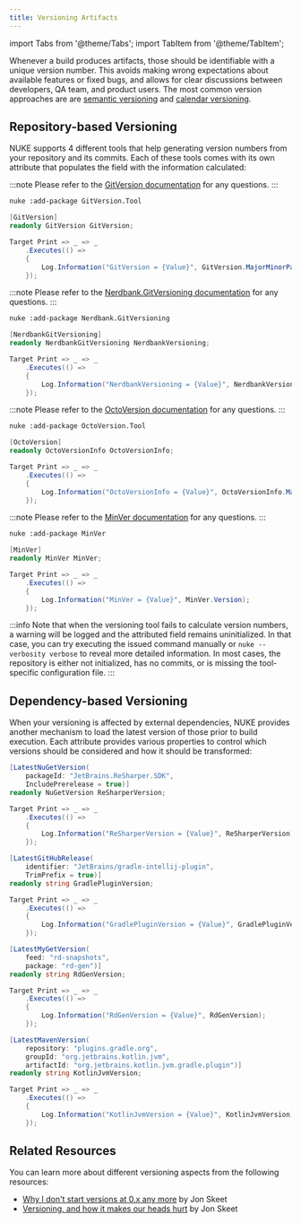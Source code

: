 ```yaml
---
title: Versioning Artifacts
---
```


import Tabs from '@theme/Tabs';
import TabItem from '@theme/TabItem';

Whenever a build produces artifacts, those should be identifiable with a unique version number. This avoids making wrong expectations about available features or fixed bugs, and allows for clear discussions between developers, QA team, and product users. The most common version approaches are are [semantic versioning](https://semver.org/) and [calendar versioning](https://calver.org/).

## Repository-based Versioning

NUKE supports 4 different tools that help generating version numbers from your repository and its commits. Each of these tools comes with its own attribute that populates the field with the information calculated:

<Tabs>
  <TabItem value="gitversion" label="GitVersion" default>

:::note
Please refer to the [GitVersion documentation](https://gitversion.net/docs/reference/configuration) for any questions.
:::

```bash title="Tool Installation"
nuke :add-package GitVersion.Tool
```

```csharp title="Build.cs"
[GitVersion]
readonly GitVersion GitVersion;

Target Print => _ => _
    .Executes(() =>
    {
        Log.Information("GitVersion = {Value}", GitVersion.MajorMinorPatch);
    });
```

  </TabItem>
  <TabItem value="nerdbank" label="Nerdbank">

:::note
Please refer to the [Nerdbank.GitVersioning documentation](https://github.com/dotnet/Nerdbank.GitVersioning/blob/master/doc/versionJson.md) for any questions.
:::

```bash title="Tool Installation"
nuke :add-package Nerdbank.GitVersioning
```

```csharp title="Build.cs"
[NerdbankGitVersioning]
readonly NerdbankGitVersioning NerdbankVersioning;

Target Print => _ => _
    .Executes(() =>
    {
        Log.Information("NerdbankVersioning = {Value}", NerdbankVersioning.SimpleVersion);
    });
```

  </TabItem>
  <TabItem value="octoversion" label="OctoVersion">

:::note
Please refer to the [OctoVersion documentation](https://github.com/OctopusDeploy/OctoVersion#configuration) for any questions.
:::

```bash title="Tool Installation"
nuke :add-package OctoVersion.Tool
```

```csharp title="Build.cs"
[OctoVersion]
readonly OctoVersionInfo OctoVersionInfo;

Target Print => _ => _
    .Executes(() =>
    {
        Log.Information("OctoVersionInfo = {Value}", OctoVersionInfo.MajorMinorPatch);
    });
```

  </TabItem>
  <TabItem value="minver" label="MinVer">

:::note
Please refer to the [MinVer documentation](https://github.com/adamralph/minver#usage) for any questions.
:::

```bash title="Tool Installation"
nuke :add-package MinVer
```

```csharp title="Build.cs"
[MinVer]
readonly MinVer MinVer;

Target Print => _ => _
    .Executes(() =>
    {
        Log.Information("MinVer = {Value}", MinVer.Version);
    });
```

  </TabItem>
</Tabs>

:::info
Note that when the versioning tool fails to calculate version numbers, a warning will be logged and the attributed field remains uninitialized. In that case, you can try executing the issued command manually or `nuke --verbosity verbose` to reveal more detailed information. In most cases, the repository is either not initialized, has no commits, or is missing the tool-specific configuration file.
:::

## Dependency-based Versioning

When your versioning is affected by external dependencies, NUKE provides another mechanism to load the latest version of those prior to build execution. Each attribute provides various properties to control which versions should be considered and how it should be transformed:

<Tabs>
  <TabItem value="nuget" label="NuGet&nbsp;Packages" default>

```csharp title="Build.cs"
[LatestNuGetVersion(
    packageId: "JetBrains.ReSharper.SDK",
    IncludePrerelease = true)]
readonly NuGetVersion ReSharperVersion;

Target Print => _ => _
    .Executes(() =>
    {
        Log.Information("ReSharperVersion = {Value}", ReSharperVersion);
    });
```

  </TabItem>
  <TabItem value="github" label="GitHub&nbsp;Releases">

```csharp title="Build.cs"
[LatestGitHubRelease(
    identifier: "JetBrains/gradle-intellij-plugin",
    TrimPrefix = true)]
readonly string GradlePluginVersion;

Target Print => _ => _
    .Executes(() =>
    {
        Log.Information("GradlePluginVersion = {Value}", GradlePluginVersion);
    });
```

  </TabItem>
  <TabItem value="myget" label="MyGet&nbsp;Feeds">

```csharp title="Build.cs"
[LatestMyGetVersion(
    feed: "rd-snapshots",
    package: "rd-gen")]
readonly string RdGenVersion;

Target Print => _ => _
    .Executes(() =>
    {
        Log.Information("RdGenVersion = {Value}", RdGenVersion);
    });
```

  </TabItem>
  <TabItem value="maven" label="Maven&nbsp;Packages">

```csharp title="Build.cs"
[LatestMavenVersion(
    repository: "plugins.gradle.org",
    groupId: "org.jetbrains.kotlin.jvm",
    artifactId: "org.jetbrains.kotlin.jvm.gradle.plugin")]
readonly string KotlinJvmVersion;

Target Print => _ => _
    .Executes(() =>
    {
        Log.Information("KotlinJvmVersion = {Value}", KotlinJvmVersion);
    });
```

  </TabItem>
</Tabs>

## Related Resources

You can learn more about different versioning aspects from the following resources:

- [Why I don't start versions at 0.x any more](https://codeblog.jonskeet.uk/2019/10/20/why-i-dont-start-versions-at-0-x-any-more/) by Jon Skeet
- [Versioning, and how it makes our heads hurt](https://www.youtube.com/watch?v=GLr72TnSnPw) by Jon Skeet
